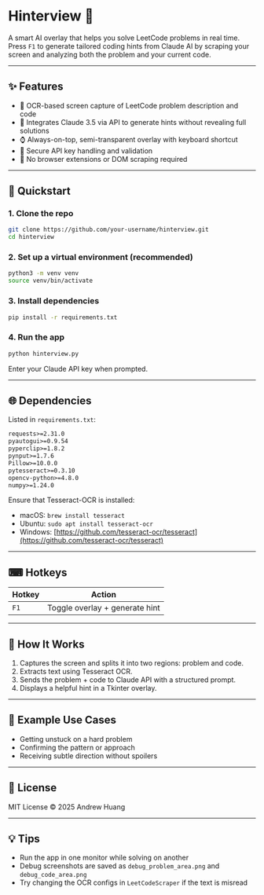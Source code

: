 # Hinterview 🎡

A smart AI overlay that helps you solve LeetCode problems in real time. Press `F1` to generate tailored coding hints from Claude AI by scraping your screen and analyzing both the problem and your current code.

---

## ✨ Features

* 📸 OCR-based screen capture of LeetCode problem description and code
* 🤖 Integrates Claude 3.5 via API to generate hints without revealing full solutions
* ⌚ Always-on-top, semi-transparent overlay with keyboard shortcut
* 🔐 Secure API key handling and validation
* 🎯 No browser extensions or DOM scraping required

---

## 🚀 Quickstart

### 1. Clone the repo

```bash
git clone https://github.com/your-username/hinterview.git
cd hinterview
```

### 2. Set up a virtual environment (recommended)

```bash
python3 -m venv venv
source venv/bin/activate
```

### 3. Install dependencies

```bash
pip install -r requirements.txt
```

### 4. Run the app

```bash
python hinterview.py
```

Enter your Claude API key when prompted.

---

## 🌐 Dependencies

Listed in `requirements.txt`:

```txt
requests>=2.31.0
pyautogui>=0.9.54
pyperclip>=1.8.2
pynput>=1.7.6
Pillow>=10.0.0
pytesseract>=0.3.10
opencv-python>=4.8.0
numpy>=1.24.0
```

Ensure that Tesseract-OCR is installed:

* macOS: `brew install tesseract`
* Ubuntu: `sudo apt install tesseract-ocr`
* Windows: [https://github.com/tesseract-ocr/tesseract](https://github.com/tesseract-ocr/tesseract)

---

## ⌨ Hotkeys

| Hotkey | Action                         |
| ------ | ------------------------------ |
| `F1`   | Toggle overlay + generate hint |

---

## 🔧 How It Works

1. Captures the screen and splits it into two regions: problem and code.
2. Extracts text using Tesseract OCR.
3. Sends the problem + code to Claude API with a structured prompt.
4. Displays a helpful hint in a Tkinter overlay.

---

## 📅 Example Use Cases

* Getting unstuck on a hard problem
* Confirming the pattern or approach
* Receiving subtle direction without spoilers

---

## 📄 License

MIT License © 2025 Andrew Huang

---

## 💡 Tips

* Run the app in one monitor while solving on another
* Debug screenshots are saved as `debug_problem_area.png` and `debug_code_area.png`
* Try changing the OCR configs in `LeetCodeScraper` if the text is misread
